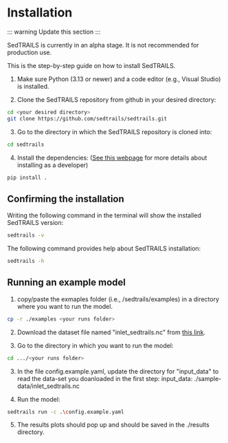 # Installation

::: warning
Update this section
:::

 SedTRAILS is currently in an alpha stage. It is not recommended for production use.

This is the step-by-step guide on how to install SedTRAILS.

1. Make sure Python (3.13 or newer) and a code editor (e.g., Visual Studio) is installed.

2. Clone the SedTRAILS repository from github in your desired directory:
```bash
cd <your desired directory>
git clone https://github.com/sedtrails/sedtrails.git
```

3. Go to the directory in which the SedTRAILS repository is cloned into:
```bash
cd sedtrails
```

4. Install the dependencies: ([See this webpage](https://github.com/sedtrails/sedtrails/blob/dev/CONTRIBUTING.md) for more details about installing as a developer)

```bash
pip install .
```

## Confirming the installation

Writing the following command in the terminal will show the installed SedTRAILS version:
```bash
sedtrails -v
```

The following command provides help about SedTRAILS installation:
```bash
sedtrails -h

```
## Running an example model

1. copy/paste the exmaples folder (i.e., /sedtrails/examples) in a directory where you want to run the model.
```bash
cp -r ./examples <your runs folder>
```

2. Download the dataset file named "inlet_sedtrails.nc" from [this link](https://surfdrive.surf.nl/files/index.php/s/VUGKZm7QexAXuD9?path=%2Fdfm).

2. Go to the directory in which you want to run the model:
```bash
cd .../<your runs folder>
```

3. In the file config.example.yaml, update the directory for "input_data" to read the data-set you doanloaded in the first step: 
  input_data: ./sample-data/inlet_sedtrails.nc


4. Run the model:
```bash
sedtrails run -c .\config.example.yaml
```

5. The results plots should pop up and should be saved in the ./results directory.